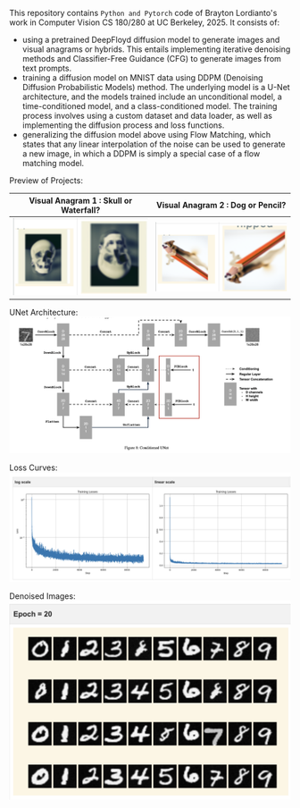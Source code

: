 This repository contains `Python and Pytorch` code of Brayton Lordianto's work in Computer Vision CS 180/280 at UC Berkeley, 2025. It consists of: 
- using a pretrained DeepFloyd diffusion model to generate images and visual anagrams or hybrids. This entails implementing iterative denoising methods and Classifier-Free Guidance (CFG) to generate images from text prompts.
- training a diffusion model on MNIST data using DDPM (Denoising Diffusion Probabilistic Models) method. The underlying model is a U-Net architecture, and the models trained include an unconditional model, a time-conditioned model, and a class-conditioned model. The training process involves using a custom dataset and data loader, as well as implementing the diffusion process and loss functions.
- generalizing the diffusion model above using Flow Matching, which states that any linear interpolation of the noise can be used to generate a new image, in which a DDPM is simply a special case of a flow matching model. 

Preview of Projects:
<!-- ![alt text](images/image.png) -->
| Visual Anagram 1 : Skull or Waterfall? | Visual Anagram 2 : Dog or Pencil? | 
|:----------------:|:----------------:|
| ![alt text](images/image-5.png) | ![alt text](images/image-6.png) |

UNet Architecture:
![alt text](images/image-1.png)

Loss Curves:
![alt text](images/image-2.png)

Denoised Images:
![alt text](images/image-3.png)
